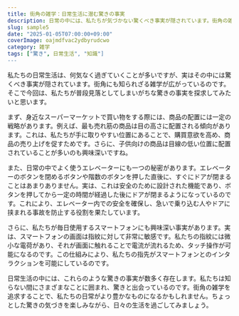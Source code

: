 ```yaml
---
title: 街角の雑学：日常生活に潜む驚きの事実
description: 日常の中には、私たちが気づかない驚くべき事実が隠されています。街角の雑学を通じて、日常生活の中に眠る知られざる事実を探求しましょう。
slug: sample5
date: "2025-01-05T07:00:00+09:00"
coverImage: oajmdfvac2ydbyrudcwo
category: 雑学
tags: ["驚き", 日常生活", "知識"]
---
```


私たちの日常生活は、何気なく過ぎていくことが多いですが、実はその中には驚くべき事実が隠されています。街角にも知られざる雑学が広がっているのです。そこで今回は、私たちが普段見落としてしまいがちな驚きの事実を探求してみたいと思います。

まず、身近なスーパーマーケットで買い物をする際には、商品の配置には一定の戦略があります。例えば、最も売れ筋の商品は目の高さに配置される傾向があります。これは、私たちが手に取りやすい位置にあることで、購買意欲を高め、商品の売り上げを促すためです。さらに、子供向けの商品は目線の低い位置に配置されていることが多いのも興味深いですね。

また、日常の中でよく使うエレベーターにも一つの秘密があります。エレベーターのボタンを閉めるボタンや階数のボタンを押した直後に、すぐにドアが閉まることはあまりありません。実は、これは安全のために設計された機能であり、ボタンを押してから一定の時間が経過した後にドアが閉まるようになっているのです。これにより、エレベーター内での安全を確保し、急いで乗り込む人やドアに挟まれる事故を防止する役割を果たしています。

さらに、私たちが毎日使用するスマートフォンにも興味深い事実があります。実は、スマートフォンの画面は指紋に対して非常に敏感です。私たちの指紋には微小な電荷があり、それが画面に触れることで電流が流れるため、タッチ操作が可能になるのです。この仕組みにより、私たちの指先がスマートフォンとのインタラクションを可能にしているのです。

日常生活の中には、これらのような驚きの事実が数多く存在します。私たちは知らない間にさまざまなことに囲まれ、驚きと出会っているのです。街角の雑学を追求することで、私たちの日常がより豊かなものになるかもしれません。ちょっとした驚きの気づきを楽しみながら、日々の生活を過ごしてみましょう。
